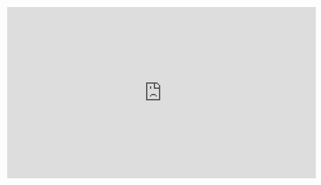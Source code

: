 <html>
 <body>
<iframe src="https://www.youtube.com/embed/wEyJOtSrijI"
width="720" height="400" frameborder="0" allowfullscreen></iframe>
 </body>
</html>


